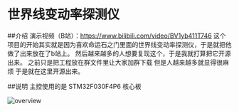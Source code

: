 # 世界线变动率探测仪

##介绍
演示视频（B站）：https://www.bilibili.com/video/BV1yb411T746
这个项目的开始其实就是因为喜欢命运石之门里面的世界线变动率探测仪，于是就把他做了出来放在了b站上。
然后越来越多的人想要复现这个，于是我就打算把它开源出来。
之前只是把工程放在群文件里让大家加群下载 但是人越来越多就显得很麻烦 于是就在这里开源出来。

##说明
主控使用的是 STM32F030F4P6 核心板



![overview](https://github.com/kerisu/DivergenceMeter/blob/master/image/overview.jpg)
